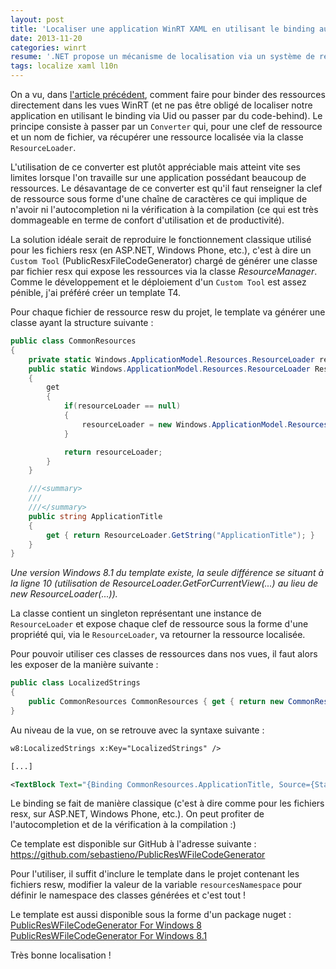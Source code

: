```yaml
---
layout: post
title: 'Localiser une application WinRT XAML en utilisant le binding aux ressources... en encore mieux !!!'
date: 2013-11-20
categories: winrt
resume: '.NET propose un mécanisme de localisation via un système de ressources (fichiers resx ou resw). Découvrons comment en profiter dans une application WinRT.'
tags: localize xaml l10n
---
```

On a vu, dans <a href="http://sebastienollivier.fr/blog/winrt/localiser-une-application-winrt-xaml-en-utilisant-le-binding-aux-ressources/" target="_blank">l'article précédent</a>, comment faire pour binder des ressources directement dans les vues WinRT (et ne pas être obligé de localiser notre application en utilisant le binding via Uid ou passer par du code-behind). Le principe consiste à passer par un `Converter` qui, pour une clef de ressource et un nom de fichier, va récupérer une ressource localisée via la classe `ResourceLoader`.

L'utilisation de ce converter est plutôt appréciable mais atteint vite ses limites lorsque l'on travaille sur une application possédant beaucoup de ressources. Le désavantage de ce converter est qu'il faut renseigner la clef de ressource sous forme d'une chaîne de caractères ce qui implique de n'avoir ni l'autocompletion ni la vérification à la compilation (ce qui est très dommageable en terme de confort d'utilisation et de productivité).

La solution idéale serait de reproduire le fonctionnement classique utilisé pour les fichiers resx (en ASP.NET, Windows Phone, etc.), c'est à dire un `Custom Tool` (PublicResxFileCodeGenerator) chargé de générer une classe par fichier resx qui expose les ressources via la classe _ResourceManager_. Comme le développement et le déploiement d'un `Custom Tool` est assez pénible, j'ai préféré créer un template T4.

Pour chaque fichier de ressource resw du projet, le template va générer une classe ayant la structure suivante :

```csharp
public class CommonResources 
{
    private static Windows.ApplicationModel.Resources.ResourceLoader resourceLoader;
    public static Windows.ApplicationModel.Resources.ResourceLoader ResourceLoader
    {
        get
        {
	        if(resourceLoader == null)
	        {
	            resourceLoader = new Windows.ApplicationModel.Resources.ResourceLoader("CommonResources");
	        }

            return resourceLoader;
        }
    }

    ///<summary>
    ///
    ///</summary>
    public string ApplicationTitle 
    { 
        get { return ResourceLoader.GetString("ApplicationTitle"); }
    }
}
```

_Une version Windows 8.1 du template existe, la seule différence se situant à la ligne 10 (utilisation de ResourceLoader.GetForCurrentView(...) au lieu de new ResourceLoader(...))._

La classe contient un singleton représentant une instance de `ResourceLoader` et expose chaque clef de ressource sous la forme d'une propriété qui, via le `ResourceLoader`, va retourner la ressource localisée.

Pour pouvoir utiliser ces classes de ressources dans nos vues, il faut alors les exposer de la manière suivante :

```csharp
public class LocalizedStrings
{
    public CommonResources CommonResources { get { return new CommonResources(); } }
}
```

Au niveau de la vue, on se retrouve avec la syntaxe suivante :

```xml
w8:LocalizedStrings x:Key="LocalizedStrings" />

[...]

<TextBlock Text="{Binding CommonResources.ApplicationTitle, Source={StaticResource LocalizedStrings}}" />
```

Le binding se fait de manière classique (c'est à dire comme pour les fichiers resx, sur ASP.NET, Windows Phone, etc.). On peut profiter de l'autocompletion et de la vérification à la compilation :)

Ce template est disponible sur GitHub à l'adresse suivante : <a href="https://github.com/sebastieno/PublicResWFileCodeGenerator" target="_blank">https://github.com/sebastieno/PublicResWFileCodeGenerator</a>

Pour l'utiliser, il suffit d'inclure le template dans le projet contenant les fichiers resw, modifier la valeur de la variable `resourcesNamespace` pour définir le namespace des classes générées et c'est tout !

Le template est aussi disponible sous la forme d'un package nuget : <a href="https://www.nuget.org/packages/PublicResWFileCodeGenerator.W8" target="_blank">PublicResWFileCodeGenerator For Windows 8</span></a> <a href="https://www.nuget.org/packages/PublicResWFileCodeGenerator.W8.1" target="_blank"> PublicResWFileCodeGenerator For Windows 8.1</span></a>

Très bonne localisation ! 


